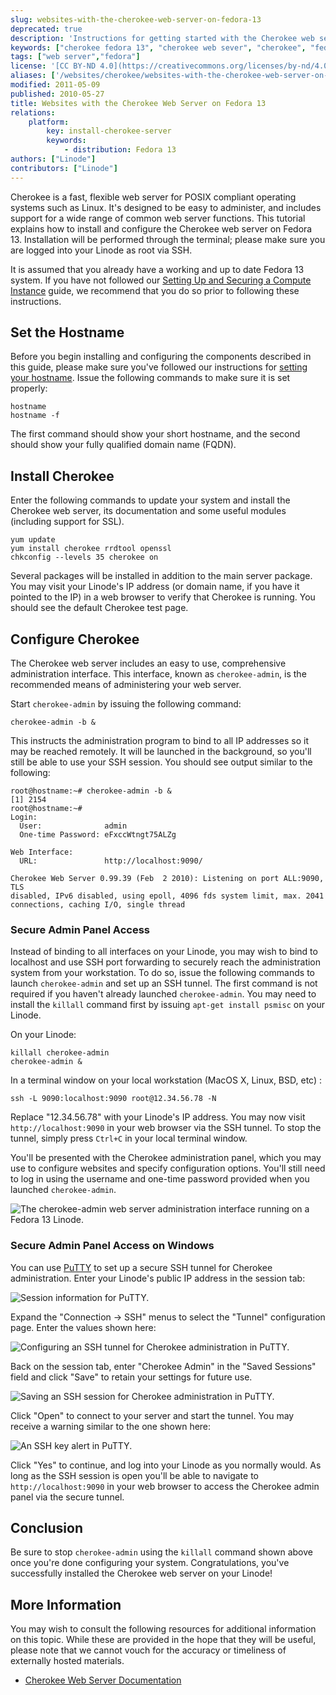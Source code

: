 ```yaml
---
slug: websites-with-the-cherokee-web-server-on-fedora-13
deprecated: true
description: 'Instructions for getting started with the Cherokee web server on Fedora 13.'
keywords: ["cherokee fedora 13", "cherokee web sever", "cherokee", "fedora 13"]
tags: ["web server","fedora"]
license: '[CC BY-ND 4.0](https://creativecommons.org/licenses/by-nd/4.0)'
aliases: ['/websites/cherokee/websites-with-the-cherokee-web-server-on-fedora-13/','/web-servers/cherokee/installing-cherokee-fedora-13/','/web-servers/cherokee/websites-with-the-cherokee-web-server-on-fedora-13/']
modified: 2011-05-09
published: 2010-05-27
title: Websites with the Cherokee Web Server on Fedora 13
relations:
    platform:
        key: install-cherokee-server
        keywords:
            - distribution: Fedora 13
authors: ["Linode"]
contributors: ["Linode"]
---
```




Cherokee is a fast, flexible web server for POSIX compliant operating systems such as Linux. It's designed to be easy to administer, and includes support for a wide range of common web server functions. This tutorial explains how to install and configure the Cherokee web server on Fedora 13. Installation will be performed through the terminal; please make sure you are logged into your Linode as root via SSH.

It is assumed that you already have a working and up to date Fedora 13 system. If you have not followed our [Setting Up and Securing a Compute Instance](/docs/products/compute/compute-instances/guides/set-up-and-secure/) guide, we recommend that you do so prior to following these instructions.

## Set the Hostname

Before you begin installing and configuring the components described in this guide, please make sure you've followed our instructions for [setting your hostname](/docs/products/platform/get-started/#setting-the-hostname). Issue the following commands to make sure it is set properly:

    hostname
    hostname -f

The first command should show your short hostname, and the second should show your fully qualified domain name (FQDN).

## Install Cherokee

Enter the following commands to update your system and install the Cherokee web server, its documentation and some useful modules (including support for SSL).

    yum update
    yum install cherokee rrdtool openssl
    chkconfig --levels 35 cherokee on

Several packages will be installed in addition to the main server package. You may visit your Linode's IP address (or domain name, if you have it pointed to the IP) in a web browser to verify that Cherokee is running. You should see the default Cherokee test page.

## Configure Cherokee

The Cherokee web server includes an easy to use, comprehensive administration interface. This interface, known as `cherokee-admin`, is the recommended means of administering your web server.

Start `cherokee-admin` by issuing the following command:

    cherokee-admin -b &

This instructs the administration program to bind to all IP addresses so it may be reached remotely. It will be launched in the background, so you'll still be able to use your SSH session. You should see output similar to the following:

    root@hostname:~# cherokee-admin -b &
    [1] 2154
    root@hostname:~#
    Login:
      User:              admin
      One-time Password: eFxccWtngt75ALZg

    Web Interface:
      URL:               http://localhost:9090/

    Cherokee Web Server 0.99.39 (Feb  2 2010): Listening on port ALL:9090, TLS
    disabled, IPv6 disabled, using epoll, 4096 fds system limit, max. 2041
    connections, caching I/O, single thread

### Secure Admin Panel Access

Instead of binding to all interfaces on your Linode, you may wish to bind to localhost and use SSH port forwarding to securely reach the administration system from your workstation. To do so, issue the following commands to launch `cherokee-admin` and set up an SSH tunnel. The first command is not required if you haven't already launched `cherokee-admin`. You may need to install the `killall` command first by issuing `apt-get install psmisc` on your Linode.

On your Linode:

    killall cherokee-admin
    cherokee-admin &

In a terminal window on your local workstation (MacOS X, Linux, BSD, etc) :

    ssh -L 9090:localhost:9090 root@12.34.56.78 -N

Replace "12.34.56.78" with your Linode's IP address. You may now visit `http://localhost:9090` in your web browser via the SSH tunnel. To stop the tunnel, simply press `Ctrl+C` in your local terminal window.

You'll be presented with the Cherokee administration panel, which you may use to configure websites and specify configuration options. You'll still need to log in using the username and one-time password provided when you launched `cherokee-admin`.

![The cherokee-admin web server administration interface running on a Fedora 13 Linode.](234-cherokee-fedora-13-admin-01-home.png)

### Secure Admin Panel Access on Windows

You can use [PuTTY](http://www.chiark.greenend.org.uk/~sgtatham/putty/) to set up a secure SSH tunnel for Cherokee administration. Enter your Linode's public IP address in the session tab:

![Session information for PuTTY.](235-cherokee-putty-01-session.png)

Expand the "Connection -\> SSH" menus to select the "Tunnel" configuration page. Enter the values shown here:

![Configuring an SSH tunnel for Cherokee administration in PuTTY.](236-cherokee-putty-02-tunnel.png)

Back on the session tab, enter "Cherokee Admin" in the "Saved Sessions" field and click "Save" to retain your settings for future use.

![Saving an SSH session for Cherokee administration in PuTTY.](237-cherokee-putty-03-saved-session.png)

Click "Open" to connect to your server and start the tunnel. You may receive a warning similar to the one shown here:

![An SSH key alert in PuTTY.](238-cherokee-putty-04-alert.png)

Click "Yes" to continue, and log into your Linode as you normally would. As long as the SSH session is open you'll be able to navigate to `http://localhost:9090` in your web browser to access the Cherokee admin panel via the secure tunnel.

## Conclusion

Be sure to stop `cherokee-admin` using the `killall` command shown above once you're done configuring your system. Congratulations, you've successfully installed the Cherokee web server on your Linode!

## More Information

You may wish to consult the following resources for additional information on this topic. While these are provided in the hope that they will be useful, please note that we cannot vouch for the accuracy or timeliness of externally hosted materials.

- [Cherokee Web Server Documentation](http://www.cherokee-project.com/doc/)
